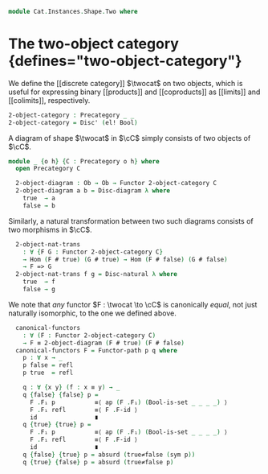 <!--
```agda
open import Cat.Instances.Discrete
open import Cat.Functor.Base
open import Cat.Prelude

open import Data.Bool

open Functor
```
-->

```agda
module Cat.Instances.Shape.Two where
```

# The two-object category {defines="two-object-category"}

We define the [[discrete category]] $\twocat$ on two objects, which is
useful for expressing binary [[products]] and [[coproducts]] as
[[limits]] and [[colimits]], respectively.

```agda
2-object-category : Precategory _ _
2-object-category = Disc' (el! Bool)
```

A diagram of shape $\twocat$ in $\cC$ simply consists of two objects of
$\cC$.

```agda
module _ {o h} {C : Precategory o h} where
  open Precategory C

  2-object-diagram : Ob → Ob → Functor 2-object-category C
  2-object-diagram a b = Disc-diagram λ where
    true  → a
    false → b
```

Similarly, a natural transformation between two such diagrams consists
of two morphisms in $\cC$.

```agda
  2-object-nat-trans
    : ∀ {F G : Functor 2-object-category C}
    → Hom (F # true) (G # true) → Hom (F # false) (G # false)
    → F => G
  2-object-nat-trans f g = Disc-natural λ where
    true  → f
    false → g
```

We note that _any_ functor $F : \twocat \to \cC$ is
canonically _equal_, not just naturally isomorphic, to the one we
defined above.

```agda
  canonical-functors
    : ∀ (F : Functor 2-object-category C)
    → F ≡ 2-object-diagram (F # true) (F # false)
  canonical-functors F = Functor-path p q where
    p : ∀ x → _
    p false = refl
    p true  = refl

    q : ∀ {x y} (f : x ≡ y) → _
    q {false} {false} p =
      F .F₁ p           ≡⟨ ap (F .F₁) (Bool-is-set _ _ _ _) ⟩
      F .F₁ refl        ≡⟨ F .F-id ⟩
      id                ∎
    q {true} {true} p =
      F .F₁ p           ≡⟨ ap (F .F₁) (Bool-is-set _ _ _ _) ⟩
      F .F₁ refl        ≡⟨ F .F-id ⟩
      id                ∎
    q {false} {true} p = absurd (true≠false (sym p))
    q {true} {false} p = absurd (true≠false p)
```
